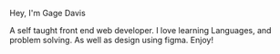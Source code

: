 Hey, I'm Gage Davis

A self taught front end web developer. 
I love learning Languages, and problem solving. As well as design using figma. Enjoy!
<!---
DavissGage/DavissGage is a ✨ special ✨ repository because its `README.md` (this file) appears on your GitHub profile.
You can click the Preview link to take a look at your changes.
--->
